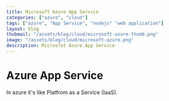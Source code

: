 ```yaml
---
title: Microsoft Azure App Service
categories: ["azure", "cloud"]
tags: ["azure", "App Service", "nodejs" "web application"]
layout: blog
thubmail: "/assets/blog/cloud/microsoft-azure-thumb.png"
image: "/assets/blog/cloud/microsoft-azure.png"
description: Microsfot Azure App Service 
---
```


# Azure App Service  
In azure it's like Platfrom as a Service (IaaS).


